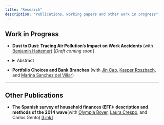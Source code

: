 ```yaml
---
title: "Research"
description: "Publications, working papers and other work in progress"
---
```


## Work in Progress
- **Dust to Dust: Tracing Air Pollution’s Impact on Work Accidents** (with [Benjamin Hattemer](https://benjaminhattemer.com/)) [*Draft coming soon*]
- <details>
    <summary>Abstract</summary>
    This study offers novel causal estimates of the effect of air pollution on workplace accidents. We focus on a near world-wide natural source of air pollution: dust precipitation. We use administrative data on the universe of work accidents reported in Spain.  Our estimates imply that an average day of dust precipitation induces a 1.2 percent increase in work accidents. We find these effects are pervasive for workers of different income levels. Effects are also significant for occupations of high and medium work-accident-risk, which employ 40 percent of the workforce.
  </details>
  
- **Portfolio Choices and Bank Branches** (with [Jin Cao](https://www.norges-bank.no/en/topics/Research/economists/Cao-Jin/), [Kasper Roszbach](https://sites.google.com/view/kasperroszbach), and [Marina Sanchez del Villar](https://marinasvs.github.io/))
---
## Other Publications

- **The Spanish survey of household finances (EFF): description and methods of the 2014 wave**(with [Olympia Bover](https://sites.google.com/site/olympiabover/olympia-bover), [Laura Crespo](https://sites.google.com/site/lauracrespoweb/), and Carlos Gento) [[Link]](https://www.bde.es/f/webbde/SES/Secciones/Publicaciones/PublicacionesSeriadas/DocumentosOcasionales/18/Files/do1804e.pdf) 

